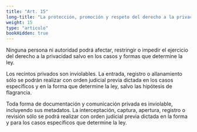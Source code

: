 ```yaml
---
title: "Art. 15"
long-title: "La protección, promoción y respeto del derecho a la privacidad de las personas, sus familias y comunidades"
weight: 15
type: "articulo"
bookHidden: true
---
```

Ninguna persona ni autoridad podrá afectar, restringir o impedir el ejercicio del derecho a la privacidad salvo en los casos y formas que determine la ley.
 
Los recintos privados son inviolables. La entrada, registro o allanamiento sólo se podrán realizar con orden judicial previa dictada en los casos específicos y en la forma que determine la ley, salvo las hipótesis de flagrancia.
 
Toda forma de documentación y comunicación privada es inviolable, incluyendo sus metadatos. La interceptación, captura, apertura, registro o revisión sólo se podrá realizar con orden judicial previa dictada en la forma y para los casos específicos que determine la ley.
